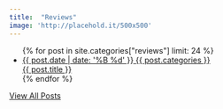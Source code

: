 ```yaml
---
title:  "Reviews"
image: 'http://placehold.it/500x500'
---
```

<div class="scene-element scene-element--fadeUp10">
  <ul class="posts">
    {% for post in site.categories["reviews"] limit: 24 %}
      <li class="post">
        <a href="{{ post.url }}" class="scene-element scene-element--fadeBig" style="background: url({{ site.url }}{{ site.baseurl }}/{{ post.image }}) center center no-repeat;">
          <div class="post-details">
            <span class="post-date">{{ post.date | date: '%B %d'  }}</span>
            <span class="post-category">{{ post.categories }}</span>
          </div>
          <span class="post-title">{{ post.title }}</span>
        </a>
      </li>
    {% endfor %}
  </ul>
</div>
<div class="container scene-element scene-element--fadeDown10">
  <div class="center-align"><a href="{{site.url}}/sitemap" class="btn blue darken-4">View All Posts</a></div>
</div>